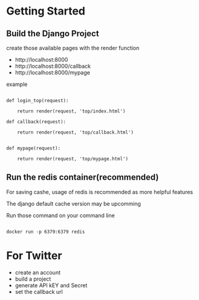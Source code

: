 # Getting Started

## Build the Django Project

create those available pages with the render function

- http://localhost:8000
- http://localhost:8000/callback
- http://localhost:8000/mypage

example

```

def login_top(request):

    return render(request, 'top/index.html')

def callback(request):

    return render(request, 'top/callback.html')


def mypage(request):
   
    return render(request, 'top/mypage.html')

```


## Run the redis container(recommended)

For saving cashe, usage of redis is recommended as more helpful features

The django default cache version may be upcomming 

Run those command on your command line

```

docker run -p 6379:6379 redis

```


# For Twitter

- create an account
- build a project 
- generate API kEY and Secret
- set the callback url